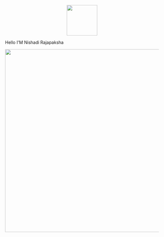 <div id="header" align="center">
  <img src="[https://media.giphy.com/media/ve43TyDQ3B4me7d22z/giphy.gif](https://media.giphy.com/media/2J3VPYmnhO2jjKAX0X/giphy.gif)" width="100"/>
 
</div>

Hello I'M Nishadi Rajapaksha
<div align="center">
  <img src="https://media.giphy.com/media/gh0RRgkTXedvF0pDc0/giphy.gif" width="600" height="600"/>
</div>

